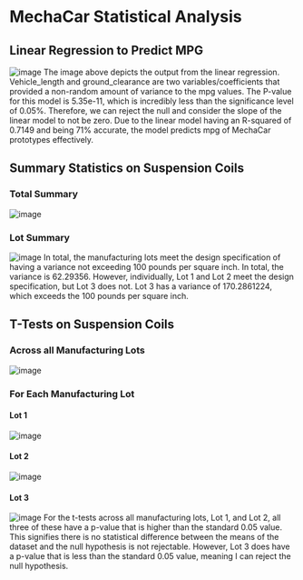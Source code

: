 # MechaCar Statistical Analysis
## Linear Regression to Predict MPG
![image](https://user-images.githubusercontent.com/107401667/203127160-7b9ad3b2-fddb-4f80-a13b-870379274ed1.png)
The image above depicts the output from the linear regression. Vehicle_length and ground_clearance are two variables/coefficients that provided a non-random amount of variance to the mpg values. The P-value for this model is 5.35e-11, which is incredibly less than the significance level of 0.05%. Therefore, we can reject the null and consider the slope of the linear model to not be zero. Due to the linear model having an R-squared of 0.7149 and being 71% accurate, the model predicts mpg of MechaCar prototypes effectively. 
## Summary Statistics on Suspension Coils
### Total Summary
![image](https://user-images.githubusercontent.com/107401667/203136758-f2fdb68e-746f-475b-b360-ae752b72aa7e.png)
### Lot Summary
![image](https://user-images.githubusercontent.com/107401667/203136867-e2ab17b0-d3ae-460f-b873-d560cd646cc9.png)
In total, the manufacturing lots meet the design specification of having a variance not exceeding 100 pounds per square inch. In total, the variance is 62.29356. However, individually, Lot 1 and Lot 2 meet the design specification, but Lot 3 does not. Lot 3 has a variance of 170.2861224, which exceeds the 100 pounds per square inch.
## T-Tests on Suspension Coils
### Across all Manufacturing Lots
![image](https://user-images.githubusercontent.com/107401667/203140770-81cf4c6d-077d-4e3f-834d-f89e179bede6.png)
### For Each Manufacturing Lot
#### Lot 1
![image](https://user-images.githubusercontent.com/107401667/203141054-2b30a06f-82cf-42b1-ae64-bb39b376d3ca.png)
#### Lot 2
![image](https://user-images.githubusercontent.com/107401667/203141105-58684493-ee4e-468a-a89b-51d545459390.png)
#### Lot 3
![image](https://user-images.githubusercontent.com/107401667/203141187-5cf90fef-04f7-4aab-ad57-94deca0bf0d6.png)
For the t-tests across all manufacturing lots, Lot 1, and Lot 2, all three of these have a p-value that is higher than the standard 0.05 value. This signifies there is no statistical difference between the means of the dataset and the null hypothesis is not rejectable. However, Lot 3 does have a p-value that is less than the standard 0.05 value, meaning I can reject the null hypothesis. 
